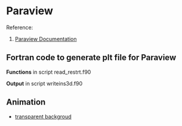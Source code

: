 # Paraview

Reference:
1. [Paraview Documentation](https://docs.paraview.org/en/v5.8/UsersGuide/index.html)

## Fortran code to generate plt file for Paraview

**Functions**
in script read_restrt.f90

**Output**
in script writeins3d.f90

## Animation
* [transparent backgroud](https://discourse.paraview.org/t/removing-background-when-exporting-png-eps-or-svg/880/2)